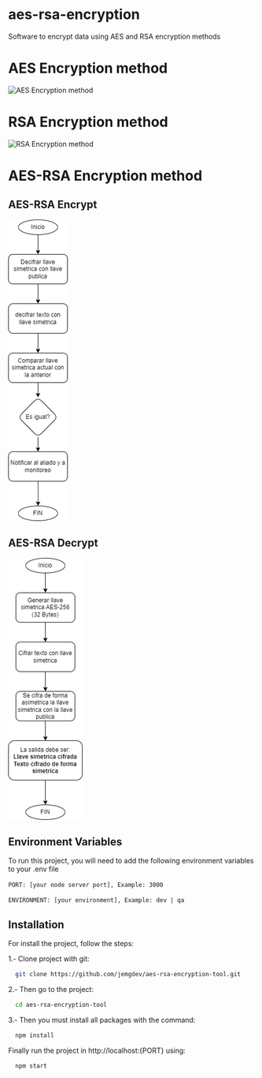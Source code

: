 # aes-rsa-encryption
Software to encrypt data using AES and RSA encryption methods

# AES Encryption method

![AES Encryption method](AES.png)

# RSA Encryption method

![RSA Encryption method](RSA.png)

# AES-RSA Encryption method

## AES-RSA Encrypt

![AES-RSA Encrypt](AES-RSA-Encrypt.png)

## AES-RSA Decrypt

![AES-RSA Encrypt](AES-RSA-Decrypt.png)

## Environment Variables

To run this project, you will need to add the following environment variables to your .env file

`PORT: [your node server port], Example: 3000`

`ENVIRONMENT: [your environment], Example: dev | qa`

## Installation
For install the project, follow the steps:

1.- Clone project with git:

```bash
  git clone https://github.com/jemgdev/aes-rsa-encryption-tool.git
```

2.- Then go to the project:

```bash
  cd aes-rsa-encryption-tool
```

3.- Then you must install all packages with the command:

```bash
  npm install
```

Finally run the project in http://localhost:{PORT} using:

```bash
  npm start
```